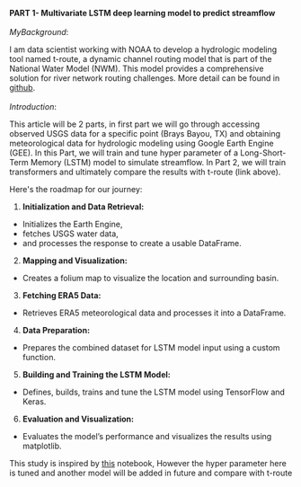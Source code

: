 **PART 1- Multivariate LSTM deep learning model to predict streamflow**
<br><br>
$My Background:$  

I am data scientist working with NOAA to develop a hydrologic modeling tool named t-route, a dynamic channel routing model that is part of the National Water Model (NWM). This model provides a comprehensive solution for river network routing challenges. More detail can be found in [github](https://github.com/AminTorabi-NOAA/t-route/tree/master).
<br><br>
$Introduction:$

This article will be 2 parts, in first part we will go through accessing observed USGS data for a specific point (Brays Bayou, TX) and obtaining meteorological data for hydrologic modeling using Google Earth Engine (GEE). In this Part, we will train and tune hyper parameter of a Long-Short-Term Memory (LSTM) model to simulate streamflow. In Part 2, we will train transformers and ultimately compare the results with t-route (link above).
  
Here's the roadmap for our journey:
1. **Initialization and Data Retrieval:** 
  - Initializes the Earth Engine, 
  - fetches USGS water data, 
  - and processes the response to create a usable DataFrame.
2. **Mapping and Visualization:** 
  - Creates a folium map to visualize the location and surrounding basin.
3. **Fetching ERA5 Data:** 
  - Retrieves ERA5 meteorological data and processes it into a DataFrame.
4. **Data Preparation:** 
  - Prepares the combined dataset for LSTM model input using a custom function.
5. **Building and Training the LSTM Model:** 
  - Defines, builds, trains and tune the LSTM model using TensorFlow and Keras.
6. **Evaluation and Visualization:** 
  - Evaluates the model’s performance and visualizes the results using matplotlib.

This study is inspired by [this](https://nbviewer.org/github/biplovbhandari/tensorflow-ml-models/blob/master/Hydrological_Modeling_using_GEE_and_LSTM.ipynb?flush_cache=True) notebook, However the hyper parameter here is tuned and another model will be added in future and compare with t-route
  <br><br>



